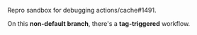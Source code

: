 Repro sandbox for debugging actions/cache#1491.

On this **non-default branch**, there's a **tag-triggered** workflow.

